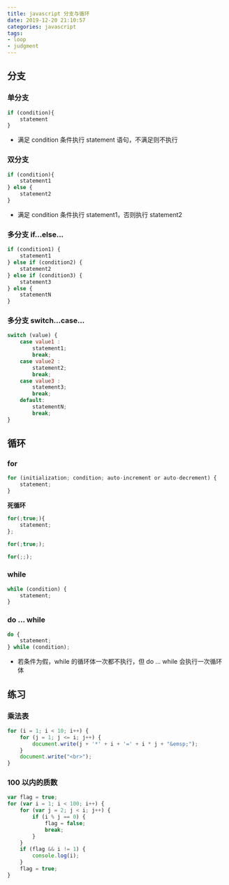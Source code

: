 ```yaml
---
title: javascript 分支与循环
date: 2019-12-20 21:10:57
categories: javascript
tags:
- loop
- judgment
---
```


## 分支

### 单分支

```js
if (condition){
    statement
}
```

* 满足 condition 条件执行 statement 语句，不满足则不执行

### 双分支

```js
if (condition){
    statement1
} else {
    statement2
}
```

* 满足 condition 条件执行 statement1，否则执行 statement2

<!-- more -->

### 多分支 if...else...

```js
if (condition1) {
    statement1
} else if (condition2) {
    statement2
} else if (condition3) {
    statement3
} else {
    statementN
}
```

### 多分支 switch...case...

```js
switch (value) {
    case value1 :
        statement1;
        break;
    case value2 :
        statement2;
        break;
    case value3 :
        statement3;
        break;
    default:
        statementN;
        break;
}
```

## 循环

### for

```js
for (initialization; condition; auto-increment or auto-decrement) {
    statement;
}
```

**死循环**

```js
for(;true;){
    statement;
};

for(;true;);

for(;;);
```

### while

```js
while (condition) {
    statement;
}
```

### do ... while

```js
do {
    statement;
} while (condition);
```

* 若条件为假，while 的循环体一次都不执行，但 do ... while 会执行一次循环体

## 练习

### 乘法表

```js
for (i = 1; i < 10; i++) {
	for (j = 1; j <= i; j++) {
		document.write(j + '*' + i + '=' + i * j + "&emsp;");
	}
	document.write("<br>");
}
```

### 100 以内的质数

```js
var flag = true;
for (var i = 1; i < 100; i++) {
	for (var j = 2; j < i; j++) {
		if (i % j == 0) {
			flag = false;
			break;
		}
	}
	if (flag && i != 1) {
		console.log(i);
	}
	flag = true;
}
```